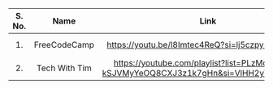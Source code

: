 | S. No. 	| Name                 	| Link                                                	| Type            |
|:------:	|:--------------------:	|:---------------------------------------------------:	|:----------------|
| 1.     	| FreeCodeCamp     	  | https://youtu.be/l8Imtec4ReQ?si=lj5czpy34a23qE1J  	| Youtube Video 	|
| 2.     	| Tech With Tim     	  | https://youtube.com/playlist?list=PLzMcBGfZo4-kSJVMyYeOQ8CXJ3z1k7gHn&si=VlHH2yYvPPzGPnvx 	| Youtube Playlist 	|


